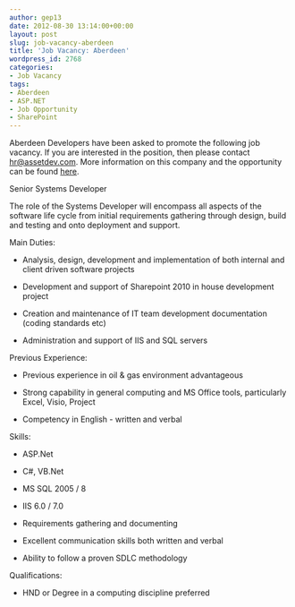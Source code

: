 ```yaml
---
author: gep13
date: 2012-08-30 13:14:00+00:00
layout: post
slug: job-vacancy-aberdeen
title: 'Job Vacancy: Aberdeen'
wordpress_id: 2768
categories:
- Job Vacancy
tags:
- Aberdeen
- ASP.NET
- Job Opportunity
- SharePoint
---
```


Aberdeen Developers have been asked to promote the following job vacancy. If you are interested in the position, then please contact [hr@assetdev.com](mailto:hr@assetdev.com). More information on this company and the opportunity can be found [here](http://www.assetdev.com/).







Senior Systems Developer




The role of the Systems Developer will encompass all aspects of the software life cycle from initial requirements gathering through design, build and testing and onto deployment and support.




Main Duties:






  * Analysis, design, development and implementation of both internal and client driven software projects


  * Development and support of Sharepoint 2010 in house development project


  * Creation and maintenance of IT team development documentation (coding standards etc)


  * Administration and support of IIS and SQL servers




Previous Experience:






  * Previous experience in oil & gas environment advantageous


  * Strong capability in general computing and MS Office tools, particularly Excel, Visio, Project


  * Competency in English - written and verbal




Skills:






  * ASP.Net


  * C#, VB.Net


  * MS SQL 2005 / 8


  * IIS 6.0 / 7.0


  * Requirements gathering and documenting


  * Excellent communication skills both written and verbal


  * Ability to follow a proven SDLC methodology




Qualifications:






  * HND or Degree in a computing discipline preferred



